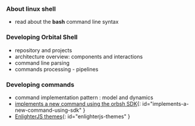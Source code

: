 ### About linux shell

* read about the **bash** command line syntax

### Developing Orbital Shell

* repository and projects
* architecture overview: components and interactions
* command line parsing
* commands processing - pipelines

### Developing commands

* command implementation pattern : model and dynamics
* [implements a new command using the orbsh SDK]({{site.baseurl}}doc-pages/implements-a-new-command-using-sdk.html#implements-a-new-command-using-sdk){: id="implements-a-new-command-using-sdk" }
* [EnlighterJS themes]({{site.baseurl}}doc-pages/enlighterjs-themes#enlighterjs-themes){: id="enlighterjs-themes" }
